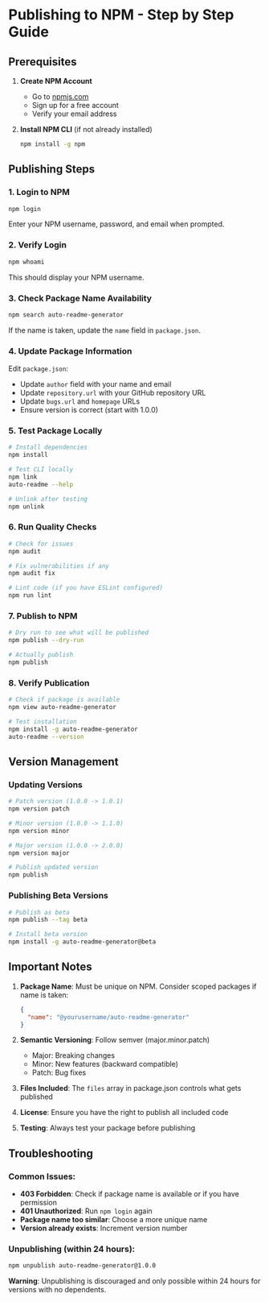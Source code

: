 # Publishing to NPM - Step by Step Guide

## Prerequisites

1. **Create NPM Account**
   - Go to [npmjs.com](https://www.npmjs.com)
   - Sign up for a free account
   - Verify your email address

2. **Install NPM CLI** (if not already installed)
   ```bash
   npm install -g npm
   ```

## Publishing Steps

### 1. Login to NPM
```bash
npm login
```
Enter your NPM username, password, and email when prompted.

### 2. Verify Login
```bash
npm whoami
```
This should display your NPM username.

### 3. Check Package Name Availability
```bash
npm search auto-readme-generator
```
If the name is taken, update the `name` field in `package.json`.

### 4. Update Package Information
Edit `package.json`:
- Update `author` field with your name and email
- Update `repository.url` with your GitHub repository URL
- Update `bugs.url` and `homepage` URLs
- Ensure version is correct (start with 1.0.0)

### 5. Test Package Locally
```bash
# Install dependencies
npm install

# Test CLI locally
npm link
auto-readme --help

# Unlink after testing
npm unlink
```

### 6. Run Quality Checks
```bash
# Check for issues
npm audit

# Fix vulnerabilities if any
npm audit fix

# Lint code (if you have ESLint configured)
npm run lint
```

### 7. Publish to NPM
```bash
# Dry run to see what will be published
npm publish --dry-run

# Actually publish
npm publish
```

### 8. Verify Publication
```bash
# Check if package is available
npm view auto-readme-generator

# Test installation
npm install -g auto-readme-generator
auto-readme --version
```

## Version Management

### Updating Versions
```bash
# Patch version (1.0.0 -> 1.0.1)
npm version patch

# Minor version (1.0.0 -> 1.1.0)
npm version minor

# Major version (1.0.0 -> 2.0.0)
npm version major

# Publish updated version
npm publish
```

### Publishing Beta Versions
```bash
# Publish as beta
npm publish --tag beta

# Install beta version
npm install -g auto-readme-generator@beta
```

## Important Notes

1. **Package Name**: Must be unique on NPM. Consider scoped packages if name is taken:
   ```json
   {
     "name": "@yourusername/auto-readme-generator"
   }
   ```

2. **Semantic Versioning**: Follow semver (major.minor.patch)
   - Major: Breaking changes
   - Minor: New features (backward compatible)
   - Patch: Bug fixes

3. **Files Included**: The `files` array in package.json controls what gets published

4. **License**: Ensure you have the right to publish all included code

5. **Testing**: Always test your package before publishing

## Troubleshooting

### Common Issues:
- **403 Forbidden**: Check if package name is available or if you have permission
- **401 Unauthorized**: Run `npm login` again
- **Package name too similar**: Choose a more unique name
- **Version already exists**: Increment version number

### Unpublishing (within 24 hours):
```bash
npm unpublish auto-readme-generator@1.0.0
```

**Warning**: Unpublishing is discouraged and only possible within 24 hours for versions with no dependents.